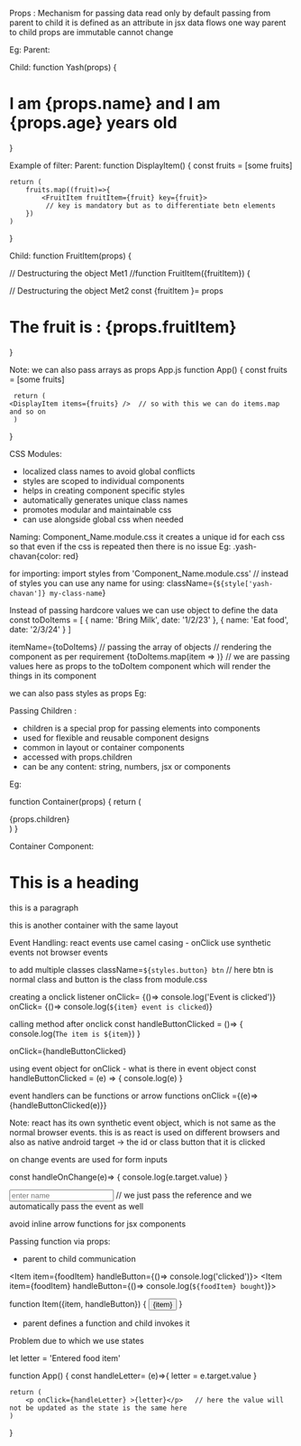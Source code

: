 Props :
Mechanism for passing data
read only by default
passing from parent to child
it is defined as an attribute in jsx
data flows one way parent to child
props are immutable cannot change

Eg:
Parent:
<Yash name='Yash' age=20 />

Child:
function Yash(props) {

<h1>I am {props.name} and I am {props.age} years old</h1>
}

Example of filter:
Parent:
function DisplayItem() {
const fruits = [some fruits]

    return (
        fruits.map((fruit)=>{
            <FruitItem fruitItem={fruit} key={fruit}>
             // key is mandatory but as to differentiate betn elements
        })
    )

}

Child:
function FruitItem(props) {

// Destructuring the object Met1
//function FruitItem({fruitItem}) {

// Destructuring the object Met2
const {fruitItem }= props

<h1>The fruit is : {props.fruitItem}</h1>
}

Note: we can also pass arrays as props
App.js
function App() {
const fruits = [some fruits]

     return (
    <DisplayItem items={fruits} />  // so with this we can do items.map and so on
     )

}

CSS Modules:

- localized class names to avoid global conflicts
- styles are scoped to individual components
- helps in creating component specific styles
- automatically generates unique class names
- promotes modular and maintainable css
- can use alongside global css when needed

Naming: Component_Name.module.css
it creates a unique id for each css so that even if the css is repeated then there is no issue
Eg: .yash-chavan{color: red}

for importing: import styles from 'Component_Name.module.css' // instead of styles you can use any name
for using: className={`${style['yash-chavan']} my-class-name`}

Instead of passing hardcore values we can use object to define the data
const toDoItems = [
{
name: 'Bring Milk',
date: '1/2/23'
},
{
name: 'Eat food',
date: '2/3/24'
}
]

itemName={toDoItems} // passing the array of objects
// rendering the component as per requirement
{toDoItems.map(item => <ToDoItem date={item.date} name={item.name}>)} // we are passing values here as props to the toDoItem component which will render the things in its component

we can also pass styles as props
Eg:

Passing Children :

- children is a special prop for passing elements into components
- used for flexible and reusable component designs
- common in layout or container components
- accessed with props.children
- can be any content: string, numbers, jsx or components

Eg:

function Container(props) {
return (

<div>
{props.children}
</div>
)
}

Container Component:
<Container>

<h1>This is a heading</h1>
<p>this is a paragraph</p>
</Container>

<Container>

this is another container with the same layout
</Container>

Event Handling:
react events use camel casing - onClick
use synthetic events not browser events

to add multiple classes className=`${styles.button} btn` // here btn is normal class and button is the class from module.css

creating a onclick listener
onClick= {()=> console.log('Event is clicked')}
onClick= {()=> console.log(`${item} event is clicked`)}

calling method after onclick
const handleButtonClicked = ()=> {
console.log(`The item is ${item}`)
}

onClick={handleButtonClicked}

using event object for onClick - what is there in event object
const handleButtonClicked = (e) => {
console.log(e)
}

event handlers can be functions or arrow functions
onClick ={(e)=> {handleButtonClicked(e)}}

Note: react has its own synthetic event object, which is not same as the normal browser events.
this is as react is used on different browsers and also as native android
target -> the id or class button that it is clicked

on change events are used for form inputs

const handleOnChange(e)=> {
console.log(e.target.value)
}

<input type="text" placeholder = "enter name" onChange={handleOnChange}   /> // we just pass the reference and we automatically pass the event as well

avoid inline arrow functions for jsx components

Passing function via props:

- parent to child communication

<Item item={foodItem} handleButton={()=> console.log('clicked')}>
<Item item={foodItem} handleButton={()=> console.log(`${foodItem} bought`)}>

function Item({item, handleButton}) {
<button onClick={handleButton}> {item} </button>
}

- parent defines a function and child invokes it

Problem due to which we use states

let letter = 'Entered food item'

function App() {
const handleLetter= (e)=>{
letter = e.target.value
}

    return (
        <p onClick={handleLetter} >{letter}</p>   // here the value will not be updated as the state is the same here
    )

}
